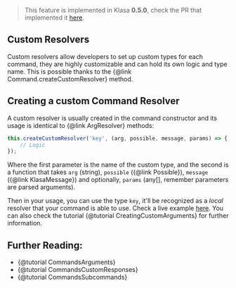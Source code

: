 > This feature is implemented in Klasa **0.5.0**, check the PR that implemented it [here](https://github.com/dirigeants/klasa/pull/162).

## Custom Resolvers

Custom resolvers allow developers to set up custom types for each command, they are highly customizable and can hold its own logic and type name. This is possible thanks to the {@link Command.createCustomResolver} method.

## Creating a custom Command Resolver

A custom resolver is usually created in the command constructor and its usage is identical to {@link ArgResolver} methods:

```javascript
this.createCustomResolver('key', (arg, possible, message, params) => {
	// Logic
});
```

Where the first parameter is the name of the custom type, and the second is a function that takes `arg` (string), `possible` ({@link Possible}), `message` ({@link KlasaMessage}) and optionally, `params` (any[], remember parameters are parsed arguments).

Then in your usage, you can use the type `key`, it'll be recognized as a *local* resolver that your command is able to use. Check a live example [here](https://github.com/dirigeants/klasa/blob/c47891581806e64ebf53706231a69037d70dd077/src/commands/Admin/conf.js#L5-L25). You can also check the tutorial {@tutorial CreatingCustomArguments} for further information.

## Further Reading:

- {@tutorial CommandsArguments}
- {@tutorial CommandsCustomResponses}
- {@tutorial CommandsSubcommands}
